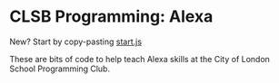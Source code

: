 # CLSB Programming: Alexa
New? Start by copy-pasting [start.js](https://raw.githubusercontent.com/CLSB-Programming/alexa/master/start.js)

These are bits of code to help teach Alexa skills at the City of London School Programming Club.
